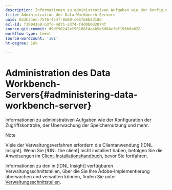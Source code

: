 ```yaml
---
description: Informationen zu administrativen Aufgaben wie der Konfiguration der Zugriffskontrolle, der Überwachung der Speichernutzung und mehr.
title: Administration des Data Workbench-Servers
uuid: 033b34ec-75f6-454f-8e08-c05fb8b2d18d
exl-id: f19043e8-b3fe-4d71-a374-f4d0b602074f
source-git-commit: d9df90242ef96188f4e4b5e6d04cfef196b0a628
workflow-type: tm+mt
source-wordcount: '101'
ht-degree: 16%

---
```


# Administration des Data Workbench-Servers{#administering-data-workbench-server}

Informationen zu administrativen Aufgaben wie der Konfiguration der Zugriffskontrolle, der Überwachung der Speichernutzung und mehr.

>[!NOTE]
>
>Viele der Verwaltungsverfahren erfordern die Clientanwendung [!DNL Insight]. Wenn Sie [!DNL the client] nicht installiert haben, befolgen Sie die Anweisungen im [Client-Installationshandbuch](https://docs.adobe.com/content/help/de-DE/data-workbench/using/install/c-data-workbench-client-install.html), bevor Sie fortfahren.

Informationen zu den in [!DNL Insight] verfügbaren Verwaltungsschnittstellen, über die Sie Ihre Adobe-Implementierung überwachen und verwalten können, finden Sie unter [Verwaltungsschnittstellen](https://docs.adobe.com/content/help/en/data-workbench/using/client/t-open-ins.html#Administrative_Interfaces).
